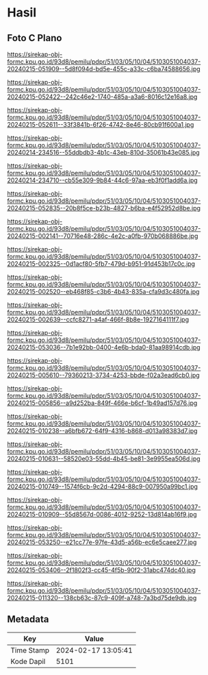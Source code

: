 # Hasil

## Foto C Plano

https://sirekap-obj-formc.kpu.go.id/93d8/pemilu/pdpr/51/03/05/10/04/5103051004037-20240215-051909--5d8f094d-bd5e-455c-a33c-c6ba74588656.jpg

https://sirekap-obj-formc.kpu.go.id/93d8/pemilu/pdpr/51/03/05/10/04/5103051004037-20240215-052422--242c46e2-1740-485a-a3a6-8016c12e16a8.jpg

https://sirekap-obj-formc.kpu.go.id/93d8/pemilu/pdpr/51/03/05/10/04/5103051004037-20240215-052611--33f3841b-6f26-4742-8e46-80cb91f600a1.jpg

https://sirekap-obj-formc.kpu.go.id/93d8/pemilu/pdpr/51/03/05/10/04/5103051004037-20240214-234516--55ddbdb3-4b1c-43eb-810d-35061b43e085.jpg

https://sirekap-obj-formc.kpu.go.id/93d8/pemilu/pdpr/51/03/05/10/04/5103051004037-20240214-234710--cb55e309-9b84-44c6-97aa-eb3f0f1add6a.jpg

https://sirekap-obj-formc.kpu.go.id/93d8/pemilu/pdpr/51/03/05/10/04/5103051004037-20240215-052835--20b8f5ce-b23b-4827-b6ba-e4f52952d8be.jpg

https://sirekap-obj-formc.kpu.go.id/93d8/pemilu/pdpr/51/03/05/10/04/5103051004037-20240215-002141--70716e48-286c-4e2c-a0fb-970b068886be.jpg

https://sirekap-obj-formc.kpu.go.id/93d8/pemilu/pdpr/51/03/05/10/04/5103051004037-20240215-002325--0d1acf80-5fb7-479d-b951-91d453b17c0c.jpg

https://sirekap-obj-formc.kpu.go.id/93d8/pemilu/pdpr/51/03/05/10/04/5103051004037-20240215-002520--eb468f85-c3b6-4b43-835a-cfa9d3c480fa.jpg

https://sirekap-obj-formc.kpu.go.id/93d8/pemilu/pdpr/51/03/05/10/04/5103051004037-20240215-002639--ccfc8271-a4af-466f-8b8e-1927164111f7.jpg

https://sirekap-obj-formc.kpu.go.id/93d8/pemilu/pdpr/51/03/05/10/04/5103051004037-20240215-053036--7b1e92bb-0400-4e6b-bda0-81aa98914cdb.jpg

https://sirekap-obj-formc.kpu.go.id/93d8/pemilu/pdpr/51/03/05/10/04/5103051004037-20240215-005610--79360213-3734-4253-bbde-f02a3ead6cb0.jpg

https://sirekap-obj-formc.kpu.go.id/93d8/pemilu/pdpr/51/03/05/10/04/5103051004037-20240215-005856--a9d252ba-849f-466e-b6cf-1b49ad157d76.jpg

https://sirekap-obj-formc.kpu.go.id/93d8/pemilu/pdpr/51/03/05/10/04/5103051004037-20240215-010238--a6bfb672-64f9-4316-b868-d013a98383d7.jpg

https://sirekap-obj-formc.kpu.go.id/93d8/pemilu/pdpr/51/03/05/10/04/5103051004037-20240215-010631--58520e03-55dd-4b45-be81-3e9955ea506d.jpg

https://sirekap-obj-formc.kpu.go.id/93d8/pemilu/pdpr/51/03/05/10/04/5103051004037-20240215-010749--1574f6cb-9c2d-4294-88c9-007950a99bc1.jpg

https://sirekap-obj-formc.kpu.go.id/93d8/pemilu/pdpr/51/03/05/10/04/5103051004037-20240215-010909--55d8567d-0086-4012-9252-13d814ab16f9.jpg

https://sirekap-obj-formc.kpu.go.id/93d8/pemilu/pdpr/51/03/05/10/04/5103051004037-20240215-053250--e21cc77e-97fe-43d5-a56b-ec6e5caee277.jpg

https://sirekap-obj-formc.kpu.go.id/93d8/pemilu/pdpr/51/03/05/10/04/5103051004037-20240215-053406--2f1802f3-cc45-4f5b-90f2-31abc474dc40.jpg

https://sirekap-obj-formc.kpu.go.id/93d8/pemilu/pdpr/51/03/05/10/04/5103051004037-20240215-011320--138cb63c-87c9-409f-a748-7a3bd75de9db.jpg


## Metadata

| Key        | Value               |
| ---------- | ------------------- |
| Time Stamp | 2024-02-17 13:05:41 |
| Kode Dapil | 5101                |



